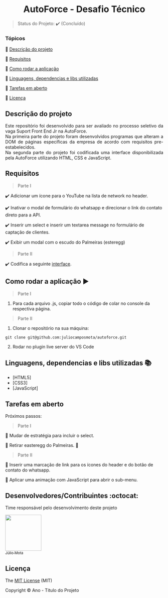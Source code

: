 <h1 align="center">AutoForce - Desafio Técnico</h1>

> Status do Projeto: :heavy_check_mark: (Concluído)

### Tópicos

:small_blue_diamond: [Descrição do projeto](#descrição-do-projeto)

:small_blue_diamond: [Requisitos](#requisitos)

:small_blue_diamond: [Como rodar a aplicação](#como-rodar-a-aplicação-arrow_forward)

:small_blue_diamond: [Linguagens, dependencias e libs utilizadas](#Linguagens-dependencias-e-libs-utilizadas-books)

:small_blue_diamond: [Tarefas em aberto](#tarefas-em-aberto)

:small_blue_diamond: [Licença](#licença)

## Descrição do projeto 

<p align="justify">
  Este repositório foi desenvolvido para ser avaliado no processo seletivo da vaga Suport Front End Jr na AutoForce.<br>
  Na primeira parte do projeto foram desenvolvidos programas que alteram a DOM de páginas específicas da empresa de acordo com requisitos pre-estabelecidos.<br>
  Na segunda parte do projeto foi codificada uma interface disponibilizada pela AutoForce utilizando HTML, CSS e JavaScript.
</p>

## Requisitos

> Parte I
 
:heavy_check_mark: Adicionar um ícone para o YouTube na lista de network no header.

:heavy_check_mark: Inativar o modal de formulário do whatsapp e direcionar o link do contato direto para a API.

:heavy_check_mark: Inserir um select e inserir um textarea message no formulário de captação de clientes.

:heavy_check_mark: Exibir um modal com o escudo do Palmeiras (esteregg)

> Parte II

:heavy_check_mark: Codifica a seguinte <a href="https://xd.adobe.com/view/5399c8a9-77f7-49de-9c4c-a8e130ff5e8d-06ca/screen/aa88ce4c-be97-4c1d-a8e0-75a8372dd210/">interface</a>.

## Como rodar a aplicação :arrow_forward:

> Parte I

1. Para cada arquivo .js, copiar todo o código de colar no console da respectiva página.

> Parte II

1. Clonar o repositório na sua máquina:

```
git clone git@github.com:juliocamposmota/autoforce.git
```
2. Rodar no plugin live server do VS Code

## Linguagens, dependencias e libs utilizadas :books:

- [HTML5]
- [CSS3]
- [JavaScript]

## Tarefas em aberto

Próximos passos:

> Parte I

:memo: Mudar de estratégia para incluir o select.

:memo: Retirar easteregg do Palmeiras. :running:

> Parte II

:memo: Inserir uma marcação de link para os ícones do header e do botão de contato do whatsapp.

:memo: Aplicar uma animação com JavaScript para abrir o sub-menu.

## Desenvolvedores/Contribuintes :octocat:

Time responsável pelo desenvolvimento deste projeto

[<img src="https://avatars3.githubusercontent.com/u/68956245?s=460&u=b7f1c48f3332d7dc29f2ec71c70116c6efff47d0&v=4" width=115><br><sub>Júlio Mota</sub>](https://github.com/juliocamposmota)

## Licença 

The [MIT License]() (MIT)

Copyright :copyright: Ano - Titulo do Projeto
